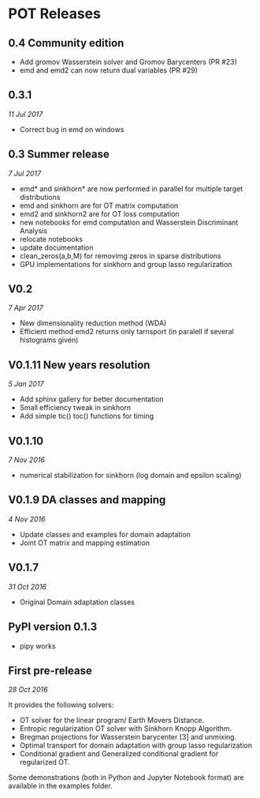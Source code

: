 # POT Releases

## 0.4 Community edition

* Add gromov Wasserstein solver and Gromov Barycenters (PR #23)
* emd and emd2 can now return dual variables (PR #29) 

## 0.3.1
*11 Jul 2017*

* Correct bug in emd on windows

## 0.3 Summer release
*7 Jul 2017*

* emd* and sinkhorn* are now performed in parallel for multiple target distributions
* emd and sinkhorn are for OT matrix computation
* emd2 and sinkhorn2 are for OT loss computation
* new notebooks for emd computation and Wasserstein Discriminant Analysis
* relocate notebooks
* update documentation
* clean_zeros(a,b,M) for removimg zeros in sparse distributions
* GPU implementations for sinkhorn and group lasso regularization


## V0.2 
*7 Apr 2017*

* New dimensionality reduction method (WDA)
* Efficient method emd2 returns only tarnsport (in paralell if several histograms given)



## V0.1.11 New years resolution
*5 Jan 2017*

* Add sphinx gallery for better documentation
* Small efficiency tweak in sinkhorn
* Add simple tic() toc() functions for timing


## V0.1.10 
*7 Nov 2016*
* numerical stabilization for sinkhorn (log domain and epsilon scaling)

## V0.1.9 DA classes and mapping
*4 Nov 2016*

* Update classes and examples for domain adaptation
* Joint OT matrix and mapping estimation

## V0.1.7
*31 Oct 2016*

* Original Domain adaptation classes



## PyPI version 0.1.3

* pipy works

## First pre-release
*28 Oct 2016*

It provides the following solvers:
* OT solver for the linear program/ Earth Movers Distance.
* Entropic regularization OT solver  with Sinkhorn Knopp Algorithm.
* Bregman projections for Wasserstein barycenter [3] and unmixing.
* Optimal transport for domain adaptation with group lasso regularization
* Conditional gradient and Generalized conditional gradient for regularized OT.

Some demonstrations (both in Python and Jupyter Notebook format) are available in the examples folder.
